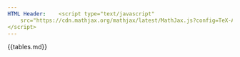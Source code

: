 ```yaml
---
HTML Header:	<script type="text/javascript"
	src="https://cdn.mathjax.org/mathjax/latest/MathJax.js?config=TeX-AMS_CHTML-full">
</script>
---
```


<script type="text/x-mathjax-config">
{{macro.js}}
</script>

{{tables.md}}